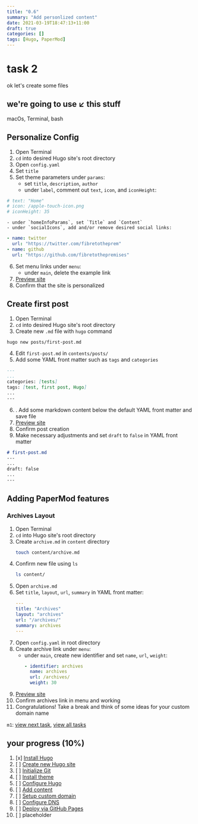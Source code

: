 ```yaml
---
title: "0.6"
summary: "Add personlized content"
date: 2021-03-19T18:47:13+11:00
draft: true
categories: []
tags: [Hugo, PaperMod]
---
```

# task 2
ok let's create some files

## we're going to use ↙️ this stuff
macOs, Terminal, bash
## Personalize Config
1. Open Terminal
2. `cd` into desired Hugo site's root directory
3. Open `config.yaml`
4. Set `title`
5. Set theme parameters under `params`:
	- set `title`, `description`, `author`
	- under `label`, comment out `text`, `icon`, and `iconHeight`:
```yaml
# text: "Home"
# icon: /apple-touch-icon.png
# iconHeight: 35
```
	- under `homeInfoParams`, set `Title` and `Content`
	- under `socialIcons`, add and/or remove desired social links:
```yaml
- name: twitter
  url: "https://twitter.com/fibretotheprem"
- name: github
  url: "https://github.com/fibretothepremises"
```
6. Set menu links under `menu`:
	- under `main`, delete the example link
7. [Preview site](../preview-hugo-site)
10. Confirm that the site is personalized

## Create first post
1. Open Terminal
2. `cd` into desired Hugo site's root directory
3. Create new `.md` file with `hugo` command
```bash
hugo new posts/first-post.md
```
4. Edit `first-post.md` in `contents/posts/`
5. Add some YAML front matter such as `tags` and `categories`
```md
---
...
categories: [tests]
tags: [test, first post, Hugo]
...
---
```
6. . Add some markdown content below the default YAML front matter and save file
7. [Preview site](../preview-hugo-site)
8. Confirm post creation
9. Make necessary adjustments and set `draft` to `false` in YAML front matter
```md
# first-post.md
---
...
draft: false
...
---
```


## Adding PaperMod features
### Archives Layout
1. Open Terminal
2. `cd` into Hugo site's root directory
3. Create `archive.md` in `content` directory
	```bash
	touch content/archive.md
	```
4. Confirm new file using `ls`
	```bash
	ls content/
	```
5. Open `archive.md`
6. Set `title`, `layout`, `url`, `summary` in YAML front matter:
	```yaml
	---
	title: "Archives"
	layout: "archives"
	url: "/archives/"
	summary: archives
	---
	```
7. Open `config.yaml` in root directory
8. Create archive link under `menu`:
	- under `main`, create new identifier and set `name`, `url`, `weight`:
		```yaml
		- identifier: archives
		  name: archives
		  url: /archives/
		  weight: 30
		```
9. [Preview site](../preview-hugo-site)
10. Confirm archives link in menu and working
11. Congratulations! Take a break and think of some ideas for your custom domain name

`m1`: [view next task](../0.7), [view all tasks](../0#tasks)

## your progress (10%)
1. [x] [Install Hugo](../0.1)
2. [ ] [Create new Hugo site](../0.2)
3. [ ] [Initialize Git](../0.3)
4. [ ] [Install theme](../0.4)
5. [ ] [Configure Hugo](../0.5)
6. [ ] [Add content](../0.6)
7. [ ] [Setup custom domain](../0.7)
8. [ ] [Configure DNS](../0.8)
9. [ ] [Deploy via GitHub Pages](../0.9)
10. [ ] placeholder